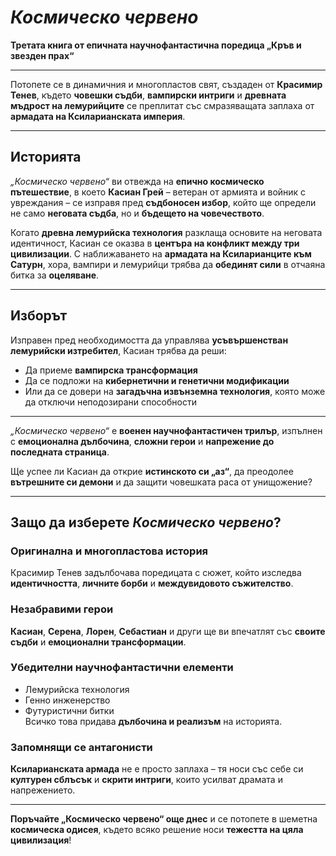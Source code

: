 # *Космическо червено*  
**Третата книга от епичната научнофантастична поредица „Кръв и звезден прах“**

---

Потопете се в динамичния и многопластов свят, създаден от **Красимир Тенев**, където **човешки съдби**, **вампирски интриги** и **древната мъдрост на лемурийците** се преплитат със смразяващата заплаха от **армадата на Ксиларианската империя**.

---

## Историята

*„Космическо червено“* ви отвежда на **епично космическо пътешествие**, в което **Касиан Грей** – ветеран от армията и войник с увреждания – се изправя пред **съдбоносен избор**, който ще определи не само **неговата съдба**, но и **бъдещето на човечеството**.

Когато **древна лемурийска технология** разклаща основите на неговата идентичност, Касиан се оказва в **центъра на конфликт между три цивилизации**. С наближаването на **армадата на Ксиларианците към Сатурн**, хора, вампири и лемурийци трябва да **обединят сили** в отчаяна битка за **оцеляване**.

---

## Изборът

Изправен пред необходимостта да управлява **усъвършенстван лемурийски изтребител**, Касиан трябва да реши:

- Да приеме **вампирска трансформация**  
- Да се подложи на **кибернетични и генетични модификации**  
- Или да се довери на **загадъчна извънземна технология**, която може да отключи неподозирани способности

---

*„Космическо червено“* е **военен научнофантастичен трилър**, изпълнен с **емоционална дълбочина**, **сложни герои** и **напрежение до последната страница**.

Ще успее ли Касиан да открие **истинското си „аз“**, да преодолее **вътрешните си демони** и да защити човешката раса от унищожение?

---

## Защо да изберете *Космическо червено*?

### Оригинална и многопластова история  
Красимир Тенев задълбочава поредицата с сюжет, който изследва **идентичността**, **личните борби** и **междувидовото съжителство**.

### Незабравими герои  
**Касиан**, **Серена**, **Лорен**, **Себастиан** и други ще ви впечатлят със **своите съдби** и **емоционални трансформации**.

### Убедителни научнофантастични елементи  
- Лемурийска технология  
- Генно инженерство  
- Футуристични битки  
Всичко това придава **дълбочина и реализъм** на историята.

### Запомнящи се антагонисти  
**Ксиларианската армaда** не е просто заплаха – тя носи със себе си **културен сблъсък** и **скрити интриги**, които усилват драмата и напрежението.

---

**Поръчайте „Космическо червено“ още днес** и се потопете в шеметна **космическа одисея**, където всяко решение носи **тежестта на цяла цивилизация**!
